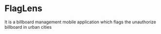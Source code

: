 # FlagLens
It is a billboard management mobile application which flags the unauthorize billboard in urban cities
